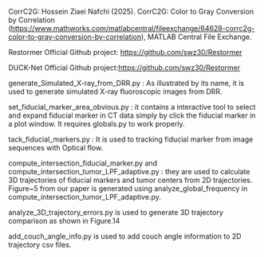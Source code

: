 CorrC2G: Hossein Ziaei Nafchi (2025). CorrC2G: Color to Gray Conversion by Correlation (https://www.mathworks.com/matlabcentral/fileexchange/64628-corrc2g-color-to-gray-conversion-by-correlation), MATLAB Central File Exchange.

Restormer Official Github project: https://github.com/swz30/Restormer

DUCK-Net Official Github project:https://github.com/swz30/Restormer

generate_Simulated_X-ray_from_DRR.py : As illustrated by its name, it is used to generate simulated X-ray fluoroscopic images from DRR.

set_fiducial_marker_area_obvious.py : it contains a interactive tool to select and expand fiducial marker in CT data simply by click the fiducial marker in a plot window. It requires globals.py to work properly.

tack_fiducial_markers.py : It is used to tracking fiducial marker from image sequences with Optical flow.

compute_intersection_fiducial_marker.py and compute_intersection_tumor_LPF_adaptive.py : they are used to calculate 3D trajectories of fiducial markers and tumor centers from 2D trajectories. Figure~5 from our paper is generated using analyze_global_frequency in compute_intersection_tumor_LPF_adaptive.py.

analyze_3D_trajectory_errors.py is used to generate 3D trajectory comparison as shown in Figure.14

add_couch_angle_info.py is used to add couch angle information to 2D trajectory csv files.

